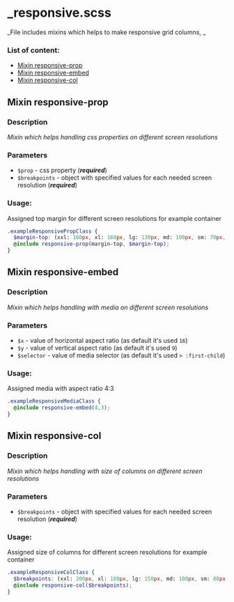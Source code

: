 # _responsive.scss
_File includes mixins which helps to make responsive grid columns, _

### List of content:

- [Mixin responsive-prop](#mixin-responsive-prop)
- [Mixin responsive-embed](#mixin-responsive-embed)
- [Mixin responsive-col](#mixin-responsive-col)


## Mixin responsive-prop

### Description
_Mixin which helps handling css properties on different screen resolutions_

### Parameters
- `$prop` - css property (***required***)
- `$breakpoints` - object with specified values for each needed screen resolution (***required***)
### Usage: 
Assigned top margin for different screen resolutions for example container

```scss
.exampleResponsivePropClass {
  $margin-top: (xxl: 160px, xl: 160px, lg: 130px, md: 100px, sm: 70px, xs: 50px);
  @include responsive-prop(margin-top, $margin-top);
}
```

## Mixin responsive-embed

### Description
_Mixin which helps handling with media on different screen resolutions_

### Parameters
- `$x` - value of horizontal aspect ratio (as default it's used ```16```)
- `$y` - value of vertical aspect ratio (as default it's used ```9```)
- `$selector` - value of media selector (as default it's used ```> :first-child```)

### Usage: 
Assigned media with aspect ratio 4:3

```scss
.exampleResponsiveMediaClass {
  @include responsive-embed(4,3);
}
```


## Mixin responsive-col

### Description
_Mixin which helps handling with size of columns on different screen resolutions_

### Parameters
- `$breakpoints` - object with specified values for each needed screen resolution (***required***)

### Usage: 
Assigned size of columns for different screen resolutions for example container

```scss
.exampleResponsiveColClass {
  $breakpoints: (xxl: 200px, xl: 180px, lg: 150px, md: 100px, sm: 80px, xs: 50px);
  @include responsive-col($breakpoints);
}
```
